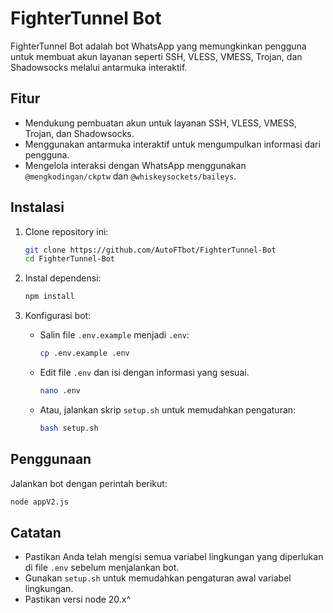 # FighterTunnel Bot

FighterTunnel Bot adalah bot WhatsApp yang memungkinkan pengguna untuk membuat akun layanan seperti SSH, VLESS, VMESS, Trojan, dan Shadowsocks melalui antarmuka interaktif.

## Fitur

- Mendukung pembuatan akun untuk layanan SSH, VLESS, VMESS, Trojan, dan Shadowsocks.
- Menggunakan antarmuka interaktif untuk mengumpulkan informasi dari pengguna.
- Mengelola interaksi dengan WhatsApp menggunakan `@mengkodingan/ckptw` dan `@whiskeysockets/baileys`.

## Instalasi

1. Clone repository ini:

   ```bash
   git clone https://github.com/AutoFTbot/FighterTunnel-Bot
   cd FighterTunnel-Bot
   ```

2. Instal dependensi:

   ```bash
   npm install
   ```

3. Konfigurasi bot:

   - Salin file `.env.example` menjadi `.env`:

     ```bash
     cp .env.example .env
     ```

   - Edit file `.env` dan isi dengan informasi yang sesuai.
     ```bash
     nano .env
     ```

   - Atau, jalankan skrip `setup.sh` untuk memudahkan pengaturan:

     ```bash
     bash setup.sh
     ```

## Penggunaan

Jalankan bot dengan perintah berikut:

```bash
node appV2.js
```

## Catatan

- Pastikan Anda telah mengisi semua variabel lingkungan yang diperlukan di file `.env` sebelum menjalankan bot.
- Gunakan `setup.sh` untuk memudahkan pengaturan awal variabel lingkungan.
- Pastikan versi node 20.x^

